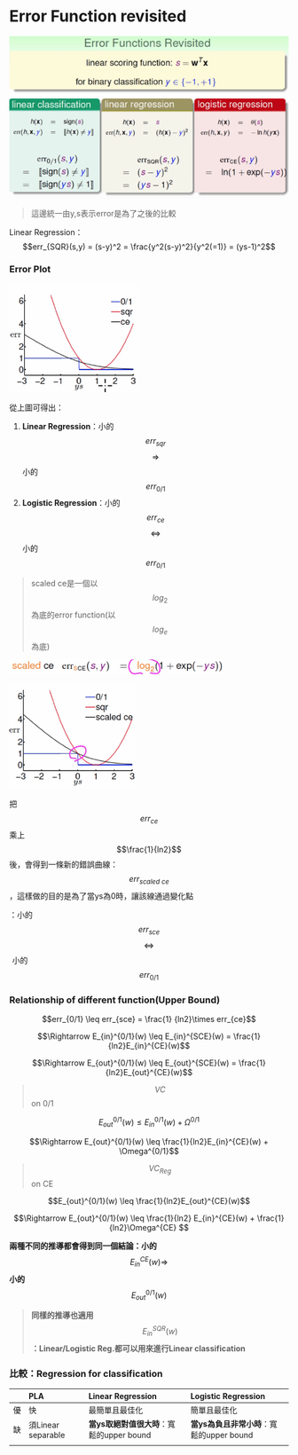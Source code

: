 # Error Function revisited

![](/assets/fchewcwhe9fwe213.png)

> 這邊統一由y,s表示error是為了之後的比較

Linear Regression：$$err_{SQR}(s,y) = (s-y)^2 = \frac{y^2(s-y)^2}{y^2(=1)} = (ys-1)^2$$

### Error Plot

![](/assets/fj3289fj39j2234324fffft.png)

從上圖可得出：

1. **Linear Regression**：小的$$err_{sqr}$$ $$\Rightarrow$$ 小的 $$err_{0/1}$$
2. **Logistic Regression**：小的$$err_{ce}$$ $$\Leftrightarrow$$ 小的 $$err_{0/1}$$

> scaled ce是一個以$$log_2$$為底的error function\(以$$log_{e}$$為底\)

![](/assets/xxmxwoi83894r1.png)

![](/assets/jasodj4309jf3042t.png)

把$$err_{ce}$$乘上$$\frac{1}{ln2}$$後，會得到一條新的錯誤曲線：$$err_{scaled\ ce}$$，這樣做的目的是為了當ys為0時，讓該線通過變化點

：小的$$err_{sce} $$ $$\Leftrightarrow$$  小的$$err_{0/1}$$

### Relationship of different function\(Upper Bound\)

$$err_{0/1} \leq err_{sce} = \frac{1} {ln2}\times 
 err_{ce}$$

$$\Rightarrow E_{in}^{0/1}(w) \leq E_{in}^{SCE}(w) = \frac{1}{ln2}E_{in}^{CE}(w)$$

$$\Rightarrow E_{out}^{0/1}(w) \leq E_{out}^{SCE}(w) = \frac{1}{ln2}E_{out}^{CE}(w)$$

> $$VC$$ on 0/1

$$E_{out}^{0/1}(w) \leq E_{in}^{0/1}(w) + \Omega^{0/1}$$

$$\Rightarrow E_{out}^{0/1}(w) \leq \frac{1}{ln2}E_{in}^{CE}(w) + \Omega^{0/1}$$

> $$VC_{Reg}$$ on CE

$$E_{out}^{0/1}(w) \leq \frac{1}{ln2}E_{out}^{CE}(w)$$

$$\Rightarrow E_{out}^{0/1}(w) \leq \frac{1}{ln2} E_{in}^{CE}(w) + 
 \frac{1}{ln2}\Omega^{CE} $$

**兩種不同的推導都會得到同一個結論：小的**$$E_{in}^{CE}(w) \Rightarrow$$**小的**$$E_{out}^{0/1}(w)$$

> **同樣的推導也適用**$$E_{in}^{SQR}(w)$$**：Linear/Logistic Reg.都可以用來進行Linear classification**

### 比較：Regression for classification

|  | PLA | Linear Regression | Logistic Regression |
| :--- | :--- | :--- | :--- |
| 優 | 快 | 最簡單且最佳化 | 簡單且最佳化 |
| 缺 | 須Linear separable | **當ys取絕對值很大時**：寬鬆的upper bound | **當ys為負且非常小時**：寬鬆的upper bound |
|  |  |  |  |



